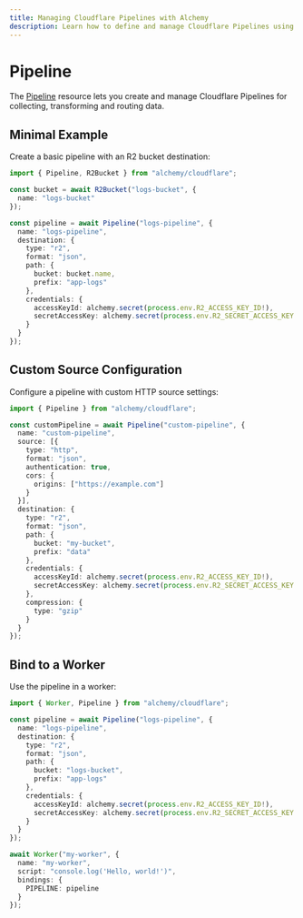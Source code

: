 ```yaml
---
title: Managing Cloudflare Pipelines with Alchemy
description: Learn how to define and manage Cloudflare Pipelines using Alchemy for orchestrating complex data workflows.
---
```


# Pipeline

The [Pipeline](https://developers.cloudflare.com/workers/configuration/pipelines/) resource lets you create and manage Cloudflare Pipelines for collecting, transforming and routing data.

## Minimal Example

Create a basic pipeline with an R2 bucket destination:

```ts
import { Pipeline, R2Bucket } from "alchemy/cloudflare";

const bucket = await R2Bucket("logs-bucket", {
  name: "logs-bucket"
});

const pipeline = await Pipeline("logs-pipeline", {
  name: "logs-pipeline", 
  destination: {
    type: "r2",
    format: "json",
    path: {
      bucket: bucket.name,
      prefix: "app-logs"
    },
    credentials: {
      accessKeyId: alchemy.secret(process.env.R2_ACCESS_KEY_ID!),
      secretAccessKey: alchemy.secret(process.env.R2_SECRET_ACCESS_KEY!)
    }
  }
});
```

## Custom Source Configuration

Configure a pipeline with custom HTTP source settings:

```ts
import { Pipeline } from "alchemy/cloudflare";

const customPipeline = await Pipeline("custom-pipeline", {
  name: "custom-pipeline",
  source: [{
    type: "http",
    format: "json", 
    authentication: true,
    cors: {
      origins: ["https://example.com"]
    }
  }],
  destination: {
    type: "r2",
    format: "json",
    path: {
      bucket: "my-bucket",
      prefix: "data"
    },
    credentials: {
      accessKeyId: alchemy.secret(process.env.R2_ACCESS_KEY_ID!),
      secretAccessKey: alchemy.secret(process.env.R2_SECRET_ACCESS_KEY!)
    },
    compression: {
      type: "gzip"
    }
  }
});
```

## Bind to a Worker

Use the pipeline in a worker:

```ts
import { Worker, Pipeline } from "alchemy/cloudflare";

const pipeline = await Pipeline("logs-pipeline", {
  name: "logs-pipeline",
  destination: {
    type: "r2",
    format: "json",
    path: {
      bucket: "logs-bucket",
      prefix: "app-logs"
    },
    credentials: {
      accessKeyId: alchemy.secret(process.env.R2_ACCESS_KEY_ID!),
      secretAccessKey: alchemy.secret(process.env.R2_SECRET_ACCESS_KEY!)
    }
  }
});

await Worker("my-worker", {
  name: "my-worker",
  script: "console.log('Hello, world!')",
  bindings: {
    PIPELINE: pipeline
  }
});
```